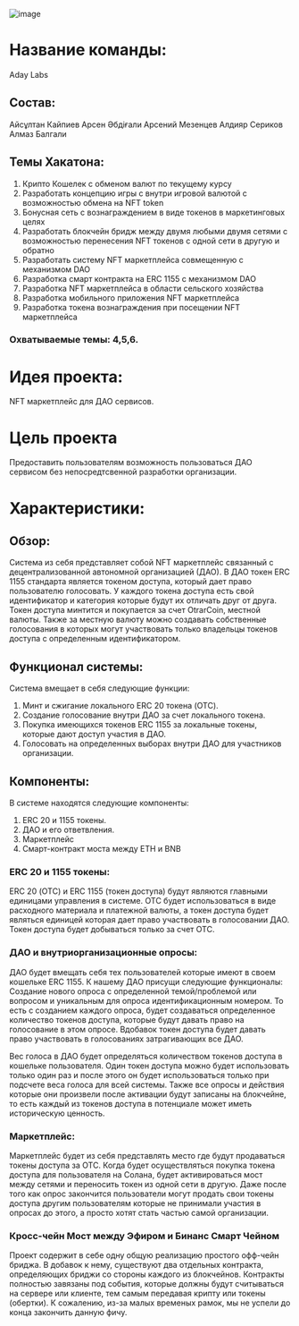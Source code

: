 ![image](https://user-images.githubusercontent.com/74203105/174469385-36c91e10-221a-4754-9196-3add8c1ecf3e.png)


# Название команды: 
Aday Labs

## Состав:
Айсұлтан Кайпиев 
Арсен Әбдіғали
Арсений Мезенцев
Алдияр Сериков 
Алмаз Балгали

## Темы Хакатона:

1. Крипто Кошелек с обменом валют по текущему курсу
2. Разработать концепцию игры с внутри игровой валютой с возможностью обмена на NFT token
3. Бонусная сеть с вознаграждением в виде токенов в маркетинговых целях
4. Разработать блокчейн бридж между двумя любыми двумя сетями с возможностью перенесения NFT токенов с одной сети в другую и обратно
5. Разработать систему NFT маркетплейса совмещенную с механизмом DAO
6. Разработка смарт контракта на ERC 1155 c механизмом DAO
7. Разработка NFT маркетплейса в области сельского хозяйства
8. Разработка мобильного приложения NFT маркетплейса
9. Разработка токена вознаграждения при посещении NFT маркетплейса

### Охватываемые темы: 4,5,6.

# Идея проекта:
NFT маркетплейс для ДАО сервисов.

# Цель проекта
Предоставить пользователям возможность пользоваться ДАО сервисом без непосредтсвенной разработки организации.

# Характеристики:

## Обзор:
Система из себя представляет собой NFT маркетплейс связанный с децентрализованной автономной организацией (ДАО). В ДАО токен ERC 1155 стандарта является токеном доступа, который дает право пользователю голосовать. У каждого токена доступа есть свой идентификатор и категория которые будут их отличать друг от друга. Токен доступа минтится и покупается за счет OtrarCoin, местной валюты. Также за местную валюту можно создавать собственные голосования в которых могут участвовать только владельцы токенов доступа с определенным идентификатором.  

## Функционал системы:
Система вмещает в себя следующие функции:
1. Минт и сжигание локального ERC 20 токена (OTC).
2. Создание голосование внутри ДАО за счет локального токена.
3. Покупка имеющихся токенов ERC 1155 за локальные токены, которые дают доступ участия в ДАО. 
4. Голосовать на определенных выборах внутри ДАО для участников организации.
	
## Компоненты:
В системе находятся следующие компоненты:
1. ERC 20 и 1155 токены.
2. ДАО и его ответвления.
3. Маркетплейс
4. Смарт-контракт моста между ETH и BNB
	
### ERC 20 и 1155 токены:
ERC 20 (ОТС) и ERC 1155 (токен доступа) будут являются главными единицами управления в системе. ОТС будет использоваться в виде расходного материала и платежной 
валюты, а токен доступа будет являться единицей которая дает право участвовать в голосовании ДАО. Токен доступа будет добываться только за счет ОТС. 

### ДАО и внутриорганизационные опросы:
ДАО будет вмещать себя тех пользователей которые имеют в своем кошельке ERC 1155. К нашему ДАО присущи следующие функционалы:
Создание нового опроса с определенной темой/проблемой или вопросом и уникальным для опроса идентификационным номером. То есть с созданием каждого опроса, будет 
создаваться определенное количество токенов доступа, которые будут давать право на голосование в этом опросе. Вдобавок токен доступа будет давать право участвовать в 
голосованиях затрагивающих все ДАО.

Вес голоса в ДАО будет определяться количеством токенов доступа в кошельке пользователя.
Один токен доступа можно будет использовать только один раз и после этого он будет использоваться только при подсчете веса голоса для всей системы. Также все опросы и 
действия которые они произвели после активации будут записаны на блокчейне, то есть каждый из токенов доступа в потенциале может иметь историческую ценность.
	
### Маркетплейс:
Маркетплейс будет из себя представлять место где будут продаваться токены доступа за ОТС. Когда будет осуществляться покупка токена доступа для пользователя на Солана, 
будет активироваться мост между сетями и переносить токен из одной сети в другую. 
Даже после того как опрос закончится пользователи могут продать свои токены доступа другим пользователям которые не принимали участия в опросах до этого, а просто 
хотят стать частью самой организации.

### Кросс-чейн Мост между Эфиром и Бинанс Смарт Чейном
Проект содержит в себе одну общую реализацию простого офф-чейн бриджа. В добавок к нему, существуют два отдельных контракта, определяющих бриджи со стороны каждого из блокчейнов. Контракты полностью завязаны под события, которые должны будут считываться на сервере или клиенте, тем самым передавая крипту или токены (обертки). К сожалению, из-за малых временых рамок, мы не успели до конца закончить данную фичу.

